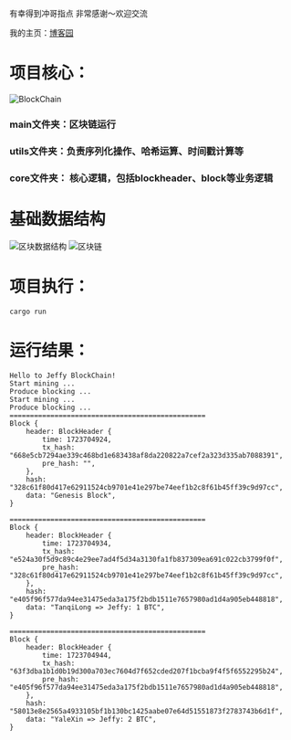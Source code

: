 有幸得到冲哥指点 非常感谢～欢迎交流

我的主页：[博客园](https://www.cnblogs.com/live-passion)

# 项目核心：
![BlockChain](https://www.notion.so/Rust-Blockchain-POW-e700c4e518fd46fb867aa98ae5f09608?pvs=4#dad072147e28489ba0cba8a505ad2396)
### main文件夹：区块链运行
### utils文件夹：负责序列化操作、哈希运算、时间戳计算等
### core文件夹： 核心逻辑，包括blockheader、block等业务逻辑

# 基础数据结构
![区块数据结构](https://www.notion.so/Rust-Blockchain-POW-e700c4e518fd46fb867aa98ae5f09608?pvs=4#6dfb3b721e604ac2ad372a3feb67407a)
![区块链](https://www.notion.so/Rust-Blockchain-POW-e700c4e518fd46fb867aa98ae5f09608?pvs=4#1711d156d7c04f43a218e27923de763b)
# 项目执行：
```cargo run```

# 运行结果：
```
Hello to Jeffy BlockChain!
Start mining ...
Produce blocking ...
Start mining ...
Produce blocking ...
================================================
Block {
    header: BlockHeader {
        time: 1723704924,
        tx_hash: "668e5cb7294ae339c468bd1e683438af8da220822a7cef2a323d335ab7088391",
        pre_hash: "",
    },
    hash: "328c61f80d417e62911524cb9701e41e297be74eef1b2c8f61b45ff39c9d97cc",
    data: "Genesis Block",
}

================================================
Block {
    header: BlockHeader {
        time: 1723704934,
        tx_hash: "e524a30f5d9c89c4e29ee7ad4f5d34a3130fa1fb837309ea691c022cb3799f0f",
        pre_hash: "328c61f80d417e62911524cb9701e41e297be74eef1b2c8f61b45ff39c9d97cc",
    },
    hash: "e405f96f577da94ee31475eda3a175f2bdb1511e7657980ad1d4a905eb448818",
    data: "TanqiLong => Jeffy: 1 BTC",
}

================================================
Block {
    header: BlockHeader {
        time: 1723704944,
        tx_hash: "63f3dba1b1d0b19d300a703ec7604d7f652cded207f1bcba9f4f5f6552295b24",
        pre_hash: "e405f96f577da94ee31475eda3a175f2bdb1511e7657980ad1d4a905eb448818",
    },
    hash: "58013e8e2565a4933105bf1b130bc1425aabe07e64d51551873f2783743b6d1f",
    data: "YaleXin => Jeffy: 2 BTC",
}
```
